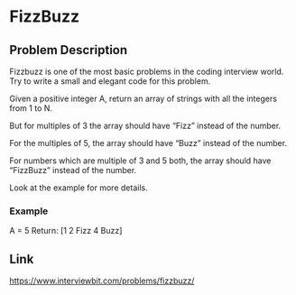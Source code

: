 # FizzBuzz

## Problem Description

Fizzbuzz is one of the most basic problems in the coding interview world. Try to write a small and elegant code for this problem.

Given a positive integer A, return an array of strings with all the integers from 1 to N. 

But for multiples of 3 the array should have “Fizz” instead of the number. 

For the multiples of 5, the array should have “Buzz” instead of the number. 

For numbers which are multiple of 3 and 5 both, the array should have “FizzBuzz” instead of the number.

Look at the example for more details.

### Example

A = 5
Return: [1 2 Fizz 4 Buzz]

## Link 

https://www.interviewbit.com/problems/fizzbuzz/